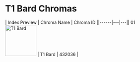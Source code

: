 # T1 Bard Chromas

| Index  Preview | Chroma Name | Chroma ID ||------|---|---|| 01  <img src='https://raw.communitydragon.org/latest/plugins/rcp-be-lol-game-data/global/default/v1/champion-chroma-images/432/432036.png' alt='T1 Bard' width='100'> | T1 Bard | 432036 |